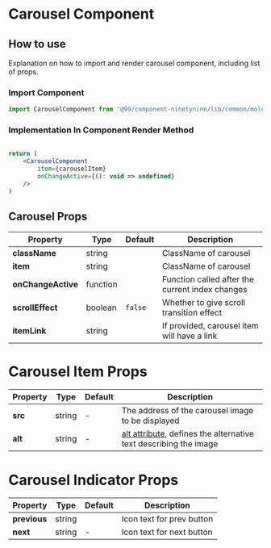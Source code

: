 # Carousel Component

## How to use
Explanation on how to import and render carousel component, including list of props.

### Import Component

```jsx
import CarouselComponent from '@99/component-ninetynine/lib/common/molecules/carousel/carousel.component'
```

### Implementation In Component Render Method
```jsx

return (
    <CarouselComponent
        item={carouselItem}
        onChangeActive={(): void => undefined}
    />
)
```

## Carousel Props

| Property | Type | Default | Description |
|-------|-----------|---------|-----------|
|**className**|string||ClassName of carousel|
|**item**|string||ClassName of carousel|
|**onChangeActive**|function||Function called after the current index changes|
|**scrollEffect**|boolean|`false`|Whether to give scroll transition effect|
|**itemLink**|string||If provided, carousel item will have a link|

# Carousel Item Props

| Property | Type | Default | Description |
|-------|-----------|---------|-----------|
|**src**|string|-|The address of the carousel image to be displayed|
|**alt**|string|-|[alt attribute](https://developer.mozilla.org/en-US/docs/Web/HTML/Element/img), defines the alternative text describing the image|

# Carousel Indicator Props

| Property | Type | Default | Description |
|-------|-----------|---------|-----------|
|**previous**|string||Icon text for prev button|
|**next**|string|-|Icon text for next button|